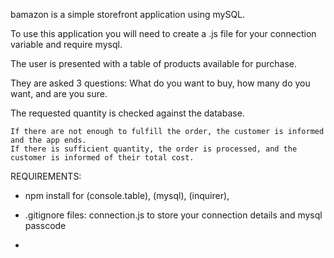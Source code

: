 bamazon is a simple storefront application using mySQL.

To use this application you will need to create a .js file for your connection variable and require mysql.

The user is presented with a table of products available for purchase.

They are asked 3 questions: What do you want to buy, how many do you want, and are you sure.

The requested quantity is checked against the database.  

	If there are not enough to fulfill the order, the customer is informed and the app ends.
	If there is sufficient quantity, the order is processed, and the customer is informed of their total cost.


REQUIREMENTS:

- npm install for (console.table), (mysql), (inquirer), 

- .gitignore files:
	connection.js to store your connection details and mysql passcode

-
